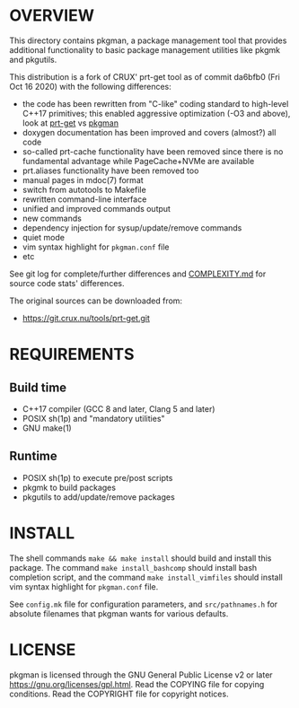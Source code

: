 OVERVIEW
========

This directory contains pkgman, a package management tool that provides
additional functionality to basic package management utilities like pkgmk and
pkgutils.

This distribution is a fork of CRUX' prt-get tool as of commit da6bfb0 (Fri Oct
16 2020) with the following differences:
  * the code has been rewritten from "C-like" coding standard to high-level
    C++17 primitives; this enabled aggressive optimization (-O3 and above),
    look at [prt-get][1] vs [pkgman][2]
  * doxygen documentation has been improved and covers (almost?) all code
  * so-called prt-cache functionality have been removed since there is no
    fundamental advantage while PageCache+NVMe are available
  * prt.aliases functionality have been removed too
  * manual pages in mdoc(7) format
  * switch from autotools to Makefile
  * rewritten command-line interface
  * unified and improved commands output
  * new commands
  * dependency injection for sysup/update/remove commands
  * quiet mode
  * vim syntax highlight for `pkgman.conf` file
  * etc

See git log for complete/further differences and [COMPLEXITY.md][3] for source
code stats' differences.

[1]: https://git.crux.nu/ports/core/src/branch/3.7/prt-get/README
[2]: https://github.com/zeppe-lin/pkgsrc-core/blob/master/pkgman/Pkgfile#L14
[3]: https://github.com/zeppe-lin/pkgman/blob/master/COMPLEXITY.md

The original sources can be downloaded from:
  * https://git.crux.nu/tools/prt-get.git


REQUIREMENTS
============

Build time
----------
  * C++17 compiler (GCC 8 and later, Clang 5 and later)
  * POSIX sh(1p) and "mandatory utilities"
  * GNU make(1)

Runtime
-------
  * POSIX sh(1p) to execute pre/post scripts
  * pkgmk to build packages
  * pkgutils to add/update/remove packages


INSTALL
=======

The shell commands `make && make install` should build and install this
package.  The command `make install_bashcomp` should install bash completion
script, and the command `make install_vimfiles` should install vim syntax
highlight for `pkgman.conf` file.

See `config.mk` file for configuration parameters, and `src/pathnames.h` for
absolute filenames that pkgman wants for various defaults.


LICENSE
=======

pkgman is licensed through the GNU General Public License v2 or later
<https://gnu.org/licenses/gpl.html>.
Read the COPYING file for copying conditions.
Read the COPYRIGHT file for copyright notices.
